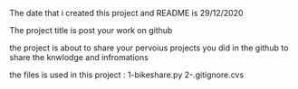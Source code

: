 The date that i created this project and README is 29/12/2020

The project title is post your work on github 


the project is about to share your pervoius projects you did in the github to share the knwlodge and infromations 


the files is used in this project :
1-bikeshare.py 
2-.gitignore.cvs 


